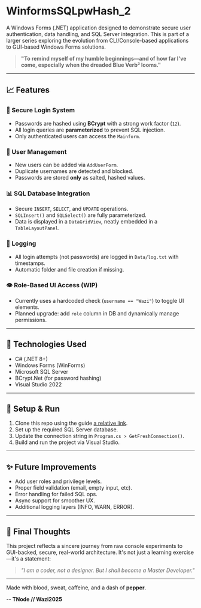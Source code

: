 # WinformsSQLpwHash_2

A Windows Forms (.NET) application designed to demonstrate secure user authentication, data handling, and SQL Server integration. This is part of a larger series exploring the evolution from CLI/Console-based applications to GUI-based Windows Forms solutions.

> **"To remind myself of my humble beginnings—and of how far I've come, especially when the dreaded Blue Verb² looms."**

---

## 📈 Features

### 🔑 Secure Login System
- Passwords are hashed using **BCrypt** with a strong work factor (`12`).
- All login queries are **parameterized** to prevent SQL injection.
- Only authenticated users can access the `Mainform`.

### 🔢 User Management
- New users can be added via `AddUserForm`.
- Duplicate usernames are detected and blocked.
- Passwords are stored **only** as salted, hashed values.

### 📊 SQL Database Integration
- Secure `INSERT`, `SELECT`, and `UPDATE` operations.
- `SQLInsert()` and `SQLSelect()` are fully parameterized.
- Data is displayed in a `DataGridView`, neatly embedded in a `TableLayoutPanel`.

### 📃 Logging
- All login attempts (not passwords) are logged in `Data/log.txt` with timestamps.
- Automatic folder and file creation if missing.

### 👁️ Role-Based UI Access (WIP)
- Currently uses a hardcoded check (`username == "Wazi"`) to toggle UI elements.
- Planned upgrade: add `role` column in DB and dynamically manage permissions.

---

## 🔎 Technologies Used
- C# (.NET 8+)
- Windows Forms (WinForms)
- Microsoft SQL Server
- BCrypt.Net (for password hashing)
- Visual Studio 2022

---

## 🔧 Setup & Run
1. Clone this repo using the guide [a relative link](CloneRepo.md).
2. Set up the required SQL Server database.
3. Update the connection string in `Program.cs > GetFreshConnection()`.
4. Build and run the project via Visual Studio.

---

## ✨ Future Improvements
- Add user roles and privilege levels.
- Proper field validation (email, empty input, etc).
- Error handling for failed SQL ops.
- Async support for smoother UX.
- Additional logging layers (INFO, WARN, ERROR).

---

## 🌟 Final Thoughts
This project reflects a sincere journey from raw console experiments to GUI-backed, secure, real-world architecture. It's not just a learning exercise—it's a statement:

> _"I am a coder, not a designer. But I shall become a Master Developer."_

---

Made with blood, sweat, caffeine, and a dash of **pepper**.

**-- TNode // Wazi2025**

